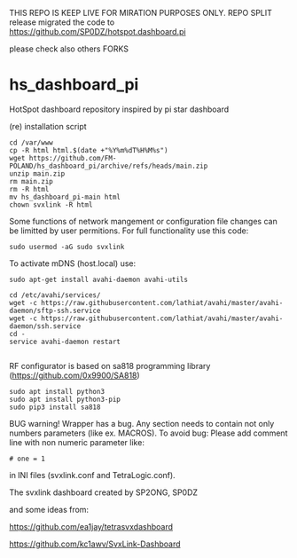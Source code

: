 THIS REPO IS KEEP LIVE FOR MIRATION PURPOSES ONLY.
REPO SPLIT release migrated the code to https://github.com/SP0DZ/hotspot.dashboard.pi

please check also others FORKS 



# hs_dashboard_pi
HotSpot dashboard repository inspired by pi star dashboard


(re) installation script

```
cd /var/www
cp -R html html.$(date +"%Y%m%dT%H%M%s")
wget https://github.com/FM-POLAND/hs_dashboard_pi/archive/refs/heads/main.zip
unzip main.zip
rm main.zip
rm -R html
mv hs_dashboard_pi-main html
chown svxlink -R html
```

Some functions of network mangement or configuration file changes can be limitted by user permitions.
For full functionality use this code: 

```
sudo usermod -aG sudo svxlink
```

To activate mDNS (host.local) use:
```
sudo apt-get install avahi-daemon avahi-utils

cd /etc/avahi/services/
wget -c https://raw.githubusercontent.com/lathiat/avahi/master/avahi-daemon/sftp-ssh.service
wget -c https://raw.githubusercontent.com/lathiat/avahi/master/avahi-daemon/ssh.service
cd -
service avahi-daemon restart
 
```

RF configurator is based on sa818 programming library (https://github.com/0x9900/SA818)
```
sudo apt install python3
sudo apt install python3-pip
sudo pip3 install sa818
```


BUG warning!
Wrapper has a bug. Any section needs to contain not only numbers parameters (like ex. MACROS).
To avoid bug:
Please add comment line with non numeric parameter like:
```
# one = 1
```
in INI files (svxlink.conf and TetraLogic.conf). 

The svxlink dashboard created by SP2ONG, SP0DZ

and some ideas from:

https://github.com/ea1jay/tetrasvxdashboard

https://github.com/kc1awv/SvxLink-Dashboard



